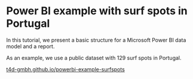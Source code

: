 # Power BI example with surf spots in Portugal

In this tutorial, we present a basic structure for a Microsoft Power BI data model and a report. 

As an example, we use a public dataset with 129 surf spots in Portugal.

[t4d-gmbh.github.io/powerbi-example-surfspots](https://t4d-gmbh.github.io/powerbi-example-surfspots)
